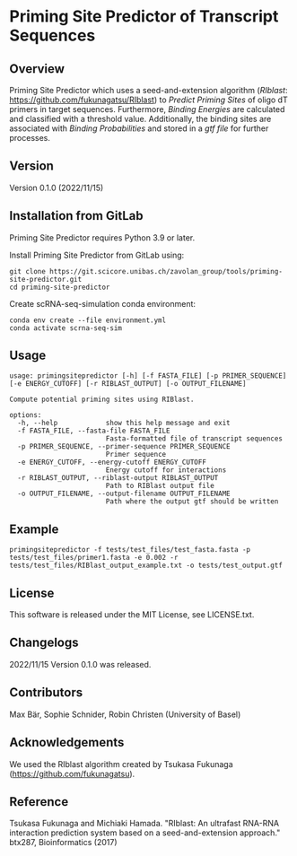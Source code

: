 # Priming Site Predictor of Transcript Sequences

## Overview
Priming Site Predictor which uses a seed-and-extension algorithm (*RIblast*: https://github.com/fukunagatsu/RIblast) to *Predict Priming Sites* of oligo dT primers in target sequences. Furthermore, *Binding Energies* are calculated and classified with a threshold value. Additionally, the binding sites are associated with *Binding Probabilities* and stored in a *gtf file* for further processes.

## Version
Version 0.1.0 (2022/11/15)

## Installation from GitLab
Priming Site Predictor requires Python 3.9 or later.

Install Priming Site Predictor from GitLab using:

```
git clone https://git.scicore.unibas.ch/zavolan_group/tools/priming-site-predictor.git
cd priming-site-predictor
```
Create scRNA-seq-simulation conda environment:
```
conda env create --file environment.yml
conda activate scrna-seq-sim
```

## Usage
```
usage: primingsitepredictor [-h] [-f FASTA_FILE] [-p PRIMER_SEQUENCE] [-e ENERGY_CUTOFF] [-r RIBLAST_OUTPUT] [-o OUTPUT_FILENAME]

Compute potential priming sites using RIBlast.

options:
  -h, --help            show this help message and exit
  -f FASTA_FILE, --fasta-file FASTA_FILE
                        Fasta-formatted file of transcript sequences
  -p PRIMER_SEQUENCE, --primer-sequence PRIMER_SEQUENCE
                        Primer sequence
  -e ENERGY_CUTOFF, --energy-cutoff ENERGY_CUTOFF
                        Energy cutoff for interactions
  -r RIBLAST_OUTPUT, --riblast-output RIBLAST_OUTPUT
                        Path to RIBlast output file
  -o OUTPUT_FILENAME, --output-filename OUTPUT_FILENAME
                        Path where the output gtf should be written
```

## Example
```
primingsitepredictor -f tests/test_files/test_fasta.fasta -p tests/test_files/primer1.fasta -e 0.002 -r tests/test_files/RIBlast_output_example.txt -o tests/test_output.gtf
```

## License
This software is released under the MIT License, see LICENSE.txt.

## Changelogs
2022/11/15 Version 0.1.0 was released.

## Contributors
Max Bär, Sophie Schnider, Robin Christen (University of Basel)

## Acknowledgements
We used the RIblast algorithm created by Tsukasa Fukunaga (https://github.com/fukunagatsu). 

## Reference
Tsukasa Fukunaga and Michiaki Hamada. "RIblast: An ultrafast RNA-RNA interaction prediction system based on a seed-and-extension approach." btx287, Bioinformatics (2017)
